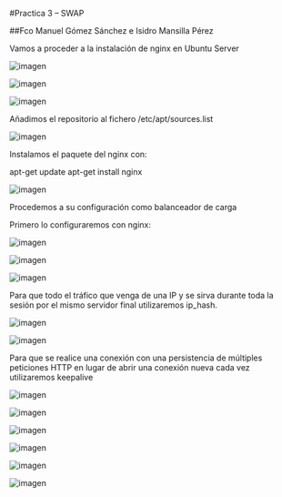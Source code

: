 #Practica 3 – SWAP

##Fco Manuel Gómez Sánchez e Isidro Mansilla Pérez


Vamos a proceder a la instalación de nginx en Ubuntu Server

![imagen](https://github.com/FranGS/swap1516/blob/master/Practicas/practica3/capturas/c1.png)

![imagen](https://github.com/FranGS/swap1516/blob/master/Practicas/practica3/capturas/c2.png)


![imagen](https://github.com/FranGS/swap1516/blob/master/Practicas/practica3/capturas/c3.png)

Añadimos el repositorio al fichero /etc/apt/sources.list

![imagen](https://github.com/FranGS/swap1516/blob/master/Practicas/practica3/capturas/c4.png)

Instalamos el paquete del nginx con: 

apt-get update
apt-get install nginx

![imagen](https://github.com/FranGS/swap1516/blob/master/Practicas/practica3/capturas/c5.png)

Procedemos a su configuración como balanceador de carga

Primero lo configuraremos con nginx:

![imagen](https://github.com/FranGS/swap1516/blob/master/Practicas/practica3/capturas/c6.png)

![imagen](https://github.com/FranGS/swap1516/blob/master/Practicas/practica3/capturas/c7.png)

![imagen](https://github.com/FranGS/swap1516/blob/master/Practicas/practica3/capturas/c8.png)


Para que todo el tráfico que venga de una IP y se sirva durante toda la sesión por el mismo servidor final utilizaremos ip_hash.

![imagen](https://github.com/FranGS/swap1516/blob/master/Practicas/practica3/capturas/c9.png)

![imagen](https://github.com/FranGS/swap1516/blob/master/Practicas/practica3/capturas/c10.png)

Para que se realice una conexión con una persistencia de múltiples peticiones HTTP en lugar de abrir una conexión nueva cada
vez utilizaremos keepalive

![imagen](https://github.com/FranGS/swap1516/blob/master/Practicas/practica3/capturas/c11.png)

![imagen](https://github.com/FranGS/swap1516/blob/master/Practicas/practica3/capturas/c12.png)

![imagen](https://github.com/FranGS/swap1516/blob/master/Practicas/practica3/capturas/c13.png)

![imagen](https://github.com/FranGS/swap1516/blob/master/Practicas/practica3/capturas/c14.png)

![imagen](https://github.com/FranGS/swap1516/blob/master/Practicas/practica3/capturas/c15.png)

![imagen](https://github.com/FranGS/swap1516/blob/master/Practicas/practica3/capturas/c16.png)

